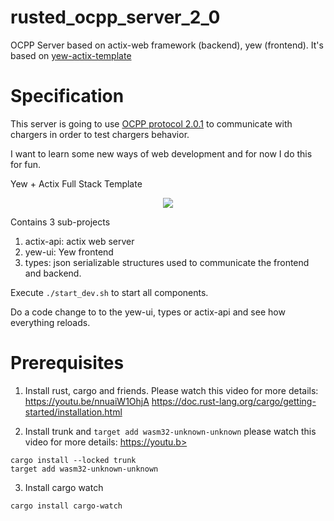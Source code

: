 # rusted_ocpp_server_2_0
OCPP Server based on actix-web framework (backend), yew (frontend).
It's based on <a href="https://github.com/security-union/yew-actix-template" taget="_blank">yew-actix-template</a>

# Specification
This server is going to use [OCPP protocol 2.0.1](https://www.openchargealliance.org/protocols/ocpp-201/) to communicate with chargers in order to test chargers behavior. 

I want to learn some new ways of web development and for now I do this for fun.

 Yew  + Actix Full Stack Template
<p align="center">
  <img src="https://user-images.githubusercontent.com/1176339/177201719-cd387dae-fdd0-4237-90ec-f140fcfcb49c.png" >
</p>

Contains 3 sub-projects

1. actix-api: actix web server
2. yew-ui: Yew frontend
3. types: json serializable structures used to communicate the frontend and backend.

Execute `./start_dev.sh` to start all components.

Do a code change to to the yew-ui, types or actix-api and see how everything reloads.

# Prerequisites

1. Install rust, cargo and friends. Please watch this video for more details: https://youtu.be/nnuaiW1OhjA
https://doc.rust-lang.org/cargo/getting-started/installation.html

2. Install trunk and `target add wasm32-unknown-unknown` please watch this video for more details: https://youtu.b>
```
cargo install --locked trunk
target add wasm32-unknown-unknown
```

3. Install cargo watch
```
cargo install cargo-watch
```
